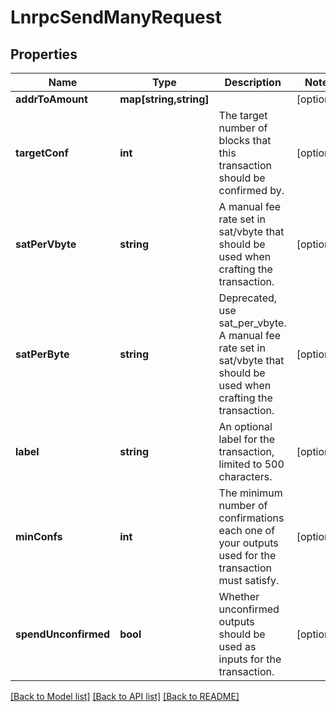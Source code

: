 # LnrpcSendManyRequest

## Properties
Name | Type | Description | Notes
------------ | ------------- | ------------- | -------------
**addrToAmount** | **map[string,string]** |  | [optional] 
**targetConf** | **int** | The target number of blocks that this transaction should be confirmed by. | [optional] 
**satPerVbyte** | **string** | A manual fee rate set in sat/vbyte that should be used when crafting the transaction. | [optional] 
**satPerByte** | **string** | Deprecated, use sat_per_vbyte. A manual fee rate set in sat/vbyte that should be used when crafting the transaction. | [optional] 
**label** | **string** | An optional label for the transaction, limited to 500 characters. | [optional] 
**minConfs** | **int** | The minimum number of confirmations each one of your outputs used for the transaction must satisfy. | [optional] 
**spendUnconfirmed** | **bool** | Whether unconfirmed outputs should be used as inputs for the transaction. | [optional] 

[[Back to Model list]](../README.md#documentation-for-models) [[Back to API list]](../README.md#documentation-for-api-endpoints) [[Back to README]](../README.md)


